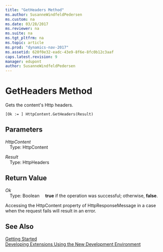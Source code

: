 ```yaml
---
title: "GetHeaders Method"
ms.author: SusanneWindfeldPedersen
ms.custom: na
ms.date: 03/28/2017
ms.reviewer: na
ms.suite: na
ms.tgt_pltfrm: na
ms.topic: article
ms.prod: "dynamics-nav-2017"
ms.assetid: 620f0e32-eadc-43e9-8f6e-8fc0b12c3aaf
caps.latest.revision: 9
manager: edupont
author: SusanneWindfeldPedersen
---
```


# GetHeaders Method
Gets the content's Http headers.

```
[Ok := ] HttpContent.GetHeaders(Result)
```

## Parameters
*HttpContent*  
&emsp;Type: HttpContent

*Result*  
&emsp;Type: HttpHeaders

## Return Value
*Ok*  
&emsp;Type: Boolean
&emsp;**true** if the operation was successful; otherwise, **false**.

Accessing the HttpContent property of HttpResponseMessage in a case when the request fails will result in an error.

## See Also
[Getting Started](devenv-get-started.md)  
[Developing Extensions Using the New Development Environment](devenv-dev-overview.md)
